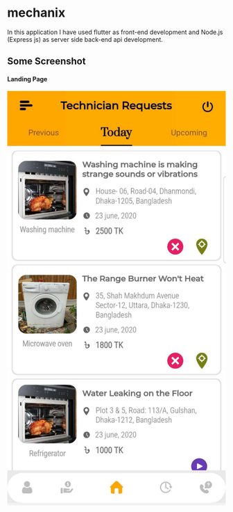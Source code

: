 # mechanix

In this application I have used flutter as front-end development and Node.js (Express js) as server side back-end api development.

## Some Screenshot 

#### Landing Page
![Landing page](./images/1.jpg)

